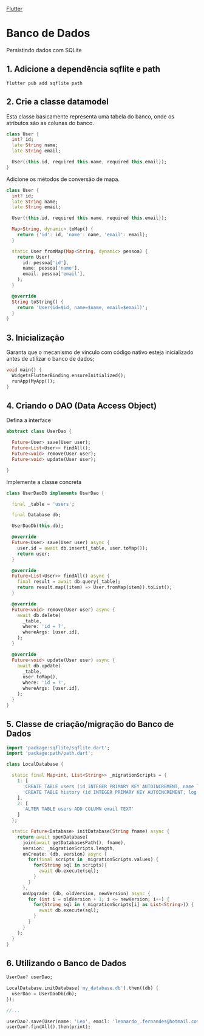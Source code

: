 [Flutter](https://github.com/leofds/flutter-class/blob/master/flutter/README.md)

# Banco de Dados

Persistindo dados com SQLite

## 1. Adicione a dependência sqflite e path

```whell
flutter pub add sqflite path
```

## 2. Crie a classe datamodel

Esta classe basicamente representa uma tabela do banco, onde os atributos são as colunas do banco.

```dart
class User {
  int? id;
  late String name;
  late String email;

  User({this.id, required this.name, required this.email});
}
```

Adicione os métodos de conversão de mapa.

```dart
class User {
  int? id;
  late String name;
  late String email;

  User({this.id, required this.name, required this.email});

  Map<String, dynamic> toMap() {
    return {'id': id, 'name': name, 'email': email};
  }

  static User fromMap(Map<String, dynamic> pessoa) {
    return User(
      id: pessoa['id'],
      name: pessoa['name'],
      email: pessoa['email'],
    );
  }

  @override
  String toString() {
    return 'User(id=$id, name=$name, email=$email)';
  }
}
```

## 3. Inicialização

Garanta que o mecanismo de vinculo com código nativo esteja inicializado antes de utilizar o banco de dados;

```dart
void main() {
  WidgetsFlutterBinding.ensureInitialized();
  runApp(MyApp());
}
```

## 4. Criando o DAO (Data Access Object)

Defina a interface

```dart
abstract class UserDao {

  Future<User> save(User user);
  Future<List<User>> findAll();
  Future<void> remove(User user);
  Future<void> update(User user);

}
```

Implemente a classe concreta

```dart
class UserDaoDb implements UserDao {

  final _table = 'users';

  final Database db;

  UserDaoDb(this.db);

  @override
  Future<User> save(User user) async {
    user.id = await db.insert(_table, user.toMap());
    return user;
  }

  @override
  Future<List<User>> findAll() async {
    final result = await db.query(_table);
    return result.map((item) => User.fromMap(item)).toList();
  }

  @override
  Future<void> remove(User user) async {
    await db.delete(
      _table,
      where: 'id = ?',
      whereArgs: [user.id],
    );
  }

  @override
  Future<void> update(User user) async {
    await db.update(
      _table,
      user.toMap(),
      where: 'id = ?',
      whereArgs: [user.id],
    );
  }
}
```

## 5. Classe de criação/migração do Banco de Dados

```dart
import 'package:sqflite/sqflite.dart';
import 'package:path/path.dart';

class LocalDatabase {

  static final Map<int, List<String>> _migrationScripts = {
    1: [
      'CREATE TABLE users (id INTEGER PRIMARY KEY AUTOINCREMENT, name TEXT)',
      'CREATE TABLE history (id INTEGER PRIMARY KEY AUTOINCREMENT, log TEXT)',
    ],
    2: [
      'ALTER TABLE users ADD COLUMN email TEXT'
    ]
  };

  static Future<Database> initDatabase(String fname) async {
    return await openDatabase(
      join(await getDatabasesPath(), fname),
      version: _migrationScripts.length,
      onCreate: (db, version) async {
        for(final scripts in _migrationScripts.values) {
          for(String sql in scripts){
            await db.execute(sql);
          }
        }
      },
      onUpgrade: (db, oldVersion, newVersion) async {
        for (int i = oldVersion + 1; i <= newVersion; i++) {
          for(String sql in (_migrationScripts[i] as List<String>)) {
            await db.execute(sql);
          }
        }
      }
    );
  }
}
```

## 6. Utilizando o Banco de Dados

```dart
UserDao? userDao;

LocalDatabase.initDatabase('my_database.db').then((db) {
  userDao = UserDaoDb(db);
});

//...

userDao?.save(User(name: 'Leo', email: 'leonardo_.fernandes@hotmail.com'));
userDao?.findAll().then(print);
```
